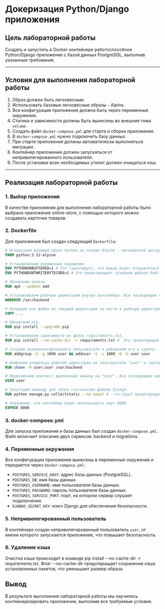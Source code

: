 # Докеризация Python/Django приложения

## Цель лабораторной работы
Создать и запустить в Docker контейнере работоспособное Python/Django приложение с базой данных PostgreSQL, выполнив указанные требования.

---

## Условия для выполнения лабораторной работы

1. Образ должен быть легковесным.
2. Использовать базовые легковесные образы - Alpine.
3. Вся конфигурация приложения должна быть через переменные окружения.
4. Статика и зависимости должны быть вынесены во внешние тома `volume`.
5. Создать файл `docker-compose.yml` для старта и сборки приложения.
6. В `docker-compose.yml` нужно подключить базу данных.
7. При старте приложения должны автоматически выполняться миграции.
8. Контейнер приложения должен запускаться от непривилегированного пользователя.
9. После установки всех необходимых утилит должен очищаться кэш.

---

## Реализация лабораторной работы

### 1. Выбор приложения
В качестве приложения для выполнения лабораторной работы было выбрано приложение online-store, с помощью которого можно создавать карточки товаров. 

### 2. Dockerfile
Для приложения был создан следующий `Dockerfile`:

```dockerfile
# Используем базовый образ Python на основе Alpine - легковесной дистрибутивы Linux, которая делает образ меньше и быстрее.
FROM python:3.12-alpine

# Устанавливаем переменные окружения
ENV PYTHONUNBUFFERED=1 # Это гарантирует, что вывод будет отправляться сразу, а не буферизироваться.
ENV PYTHONDONTWRITEBYTECODE=1 # Это предотвращает создание файлов байт-кода Python в контейнере.

# Обновляем пакеты 
RUN apk --update add

# Устанавливаем рабочую директорию внутри контейнера. Все последующие команды будут выполняться в этой директории.
WORKDIR /var/backend

# Копируем все файлы из текущей директории на хосте в рабочую директорию.
COPY . .

# Обновляем pip.
RUN pip install --upgrade pip

# Устанавливаем зависимости из файла requirements.txt.
RUN pip install --no-cache-dir -r requirements.txt #  Это предотвращает сохранение кэша pip, что уменьшает размер образа.

# Создаем непривилегированного пользователя и добавляем его в группу. 
RUN addgroup -S -g 1000 user && adduser -S -u 1000 -D -G user user

# Изменяем владельца рабочей директории на пользователя "user" и группу "user".
RUN chown -R user:user /var/backend

# Переключаем контекст выполнения команд на "user". Все последующие команды будут выполняться от имени этого пользователя.
USER user

# Запускаем команду для сбора статических файлов Django.
RUN python manage.py collectstatic --no-input # --no-input предотвращает запросы ввода во время выполнения команды.

# Указываем, что контейнер будет использовать порт 8000.
EXPOSE 8000
```


### 3. docker-compose.yml
Для запуска приложения и базы данных был создан `docker-compose.yml`. Файл включает описание двух сервисов: backend и migrations.

### 4. Переменные окружения
Все конфигурации приложения вынесены в переменные окружения и передается через `docker-compose.yml`:
- `POSTGRES_SERVICE_HOST`: адрес базы данных (PostgreSQL).
- `POSTGRES_DB`: имя базы данных.
- `POSTGRES_USERNAME`: имя пользователя базы данных.
- `POSTGRES_PASSWORD`: пароль пользователя базы данных.
- `POSTGRES_SERVICE_PORT`: порт, на котором сервер слушает подключения.
- `DJANGO_SECRET_KEY`: ключ Django для обеспечения безопасности.

### 5. Непривилегированный пользователь
В контейнере создан непривилегированный пользователь `user`, от имени которого запускается приложение, что повышает безопасность.

### 6. Удаление кэша
Очистка кэша происходит в команде pip install --no-cache-dir -r requirements.txt. Флаг --no-cache-dir предотвращает сохранение кэша установленных пакетов, что уменьшает размер образа.

## Вывод
В результате выполнения лабораторной работы мы научились контейнеризировать приложение, выполнив все требуемые условия.

